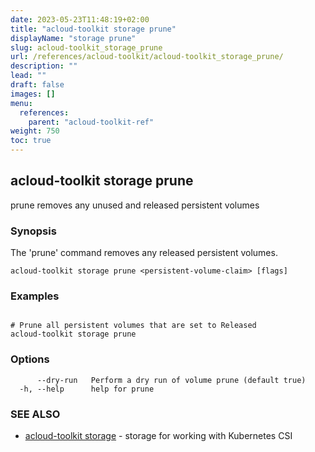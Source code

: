 ```yaml
---
date: 2023-05-23T11:48:19+02:00
title: "acloud-toolkit storage prune"
displayName: "storage prune"
slug: acloud-toolkit_storage_prune
url: /references/acloud-toolkit/acloud-toolkit_storage_prune/
description: ""
lead: ""
draft: false
images: []
menu:
  references:
    parent: "acloud-toolkit-ref"
weight: 750
toc: true
---
```

## acloud-toolkit storage prune

prune removes any unused and released persistent volumes

### Synopsis

The 'prune' command removes any released persistent volumes.

```
acloud-toolkit storage prune <persistent-volume-claim> [flags]
```

### Examples

```

# Prune all persistent volumes that are set to Released
acloud-toolkit storage prune

```

### Options

```
      --dry-run   Perform a dry run of volume prune (default true)
  -h, --help      help for prune
```

### SEE ALSO

* [acloud-toolkit storage](/references/acloud-toolkit/acloud-toolkit_storage/)	 - storage for working with Kubernetes CSI

